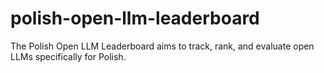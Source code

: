 # polish-open-llm-leaderboard
The Polish Open LLM Leaderboard aims to track, rank, and evaluate open LLMs specifically for Polish.
